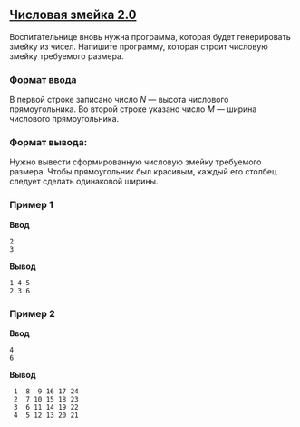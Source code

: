 ## [Числовая змейка 2.0](../../../solutions/2.4/24_o.py)

Воспитательнице вновь нужна программа, которая будет генерировать змейку из чисел. Напишите программу, которая строит числовую змейку требуемого размера.

### Формат ввода

В первой строке записано число $N$ — высота числового прямоугольника.
Во второй строке указано число $M$ — ширина числового прямоугольника.

### Формат вывода:

Нужно вывести сформированную числовую змейку требуемого размера.
Чтобы прямоугольник был красивым, каждый его столбец следует сделать одинаковой ширины.

### Пример 1

__Ввод__
```plaintext
2
3
```

__Вывод__
```plaintext
1 4 5
2 3 6
```

### Пример 2

__Ввод__
```plaintext
4
6
```

__Вывод__
```plaintext
 1  8  9 16 17 24
 2  7 10 15 18 23
 3  6 11 14 19 22
 4  5 12 13 20 21
```